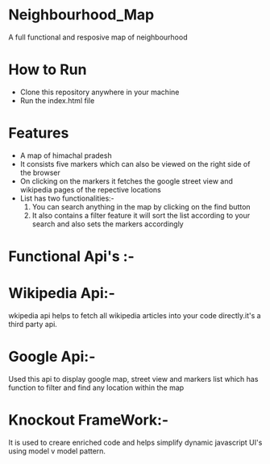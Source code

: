 # Neighbourhood_Map
A full functional and resposive map of neighbourhood

How to Run
============
* Clone this repository anywhere in your machine
* Run the index.html file

Features
============
* A map of himachal pradesh
* It consists five markers which can also be viewed on the right side of the browser
* On clicking on the markers it fetches the google street view and wikipedia pages of the repective locations
* List has two functionalities:- 
   1. You can search anything in the map by clicking on the find button 
   2. It also contains a filter feature it will sort the list according to your search and also sets the markers accordingly 

Functional Api's :-
===============

Wikipedia Api:- 
=============
wkipedia api helps to fetch all wikipedia articles into your code directly.it's a third party api.

Google Api:-
=============
Used this api to display google map, street view and markers list which has function to filter and find any location within the map

Knockout FrameWork:-
================
It is used to creare enriched code and helps simplify dynamic javascript UI's using model v model pattern.


